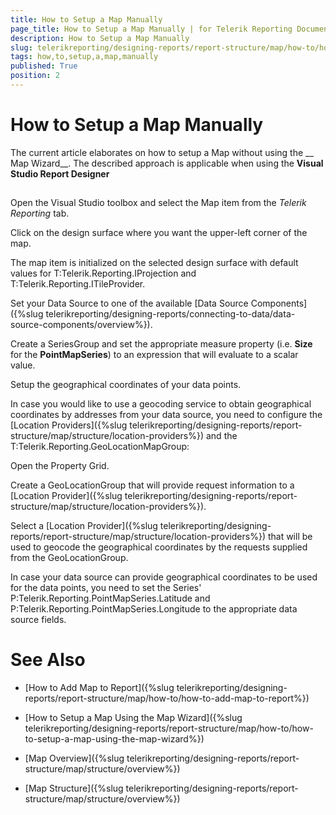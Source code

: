 ```yaml
---
title: How to Setup a Map Manually
page_title: How to Setup a Map Manually | for Telerik Reporting Documentation
description: How to Setup a Map Manually
slug: telerikreporting/designing-reports/report-structure/map/how-to/how-to-setup-a-map-manually
tags: how,to,setup,a,map,manually
published: True
position: 2
---
```


# How to Setup a Map Manually



The current article elaborates on how to setup a Map without using the __ Map Wizard__. The described approach is
        applicable when using the __Visual Studio Report Designer__

## 

Open the Visual Studio toolbox and select the Map item from the *Telerik Reporting* tab.
                

Click on the design surface where you want the upper-left corner of the map.
                

The map item is initialized on the selected design surface with default values for
                  T:Telerik.Reporting.IProjection
                  and T:Telerik.Reporting.ITileProvider.
                

Set your Data Source to one of the available [Data Source Components]({%slug telerikreporting/designing-reports/connecting-to-data/data-source-components/overview%}).
                

Create a SeriesGroup and set the appropriate measure property (i.e. __Size__ for the __PointMapSeries__)
                  to an expression that will evaluate to a scalar value.
                

Setup the geographical coordinates of your data points.

In case you would like to use a geocoding service to obtain geographical coordinates by addresses from your data source,
                      you need to configure the [Location Providers]({%slug telerikreporting/designing-reports/report-structure/map/structure/location-providers%}) and the
                      T:Telerik.Reporting.GeoLocationMapGroup:
                    

Open the Property Grid.

Create a GeoLocationGroup that will provide request information to a [Location Provider]({%slug telerikreporting/designing-reports/report-structure/map/structure/location-providers%}).
                          

Select a [Location Provider]({%slug telerikreporting/designing-reports/report-structure/map/structure/location-providers%}) that will be used to geocode the geographical coordinates by the requests supplied from the GeoLocationGroup.
                          

In case your data source can provide geographical coordinates to be used for the data points,
                      you need to set the Series' P:Telerik.Reporting.PointMapSeries.Latitude and
                      P:Telerik.Reporting.PointMapSeries.Longitude to the appropriate data source fields.

                    

# See Also

 * [How to Add Map to Report]({%slug telerikreporting/designing-reports/report-structure/map/how-to/how-to-add-map-to-report%})

 * [How to Setup a Map Using the Map Wizard]({%slug telerikreporting/designing-reports/report-structure/map/how-to/how-to-setup-a-map-using-the-map-wizard%})

 * [Map Overview]({%slug telerikreporting/designing-reports/report-structure/map/structure/overview%})

 * [Map Structure]({%slug telerikreporting/designing-reports/report-structure/map/structure/overview%})
